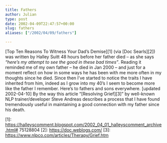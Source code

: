 ```yaml
---
title: Fathers
author: Julian
type: post
date: 2002-04-09T22:47:57+00:00
slug: fathers 
aliases: ["/2002/04/09/fathers"]

---
```

[Top Ten Reasons To Witness Your Dad&#8217;s Demise][1] (via [Doc Searls][2]) was written by Halley Suitt 48 hours before her father died &#8211; as she says _&#8220;here&#8217;s my attempt to see the good in these bad times&#8221;_. Reading it reminded me of my own father &#8211; he died in Jan 2000 &#8211; and just for a moment reflect on how in some ways he has been with me more often in my thoughts since he died. Since then I&#8217;ve started to notice the traits I have inherited from him, indeed as I grow into my 40&#8217;s I seem to become more like the father I remember. Here&#8217;s to fathers and sons everywhere. [updated 2002-04-10] By the way this article &#8220;[Resolving Grief][3]&#8221; by well-known NLP trainer/developer Steve Andreas describes a process that I have found tremendously useful in maintaining a good connection with my father since his death.

 [1]: https://halleyscomment.blogspot.com/2002_04_01_halleyscomment_archive.html#                             75128804
 [2]: https://doc.weblogs.com/
 [3]: https://www.nlpco.com/articles/Therapy/Grief.htm
